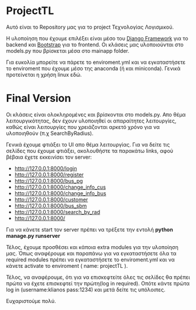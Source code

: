 # ProjectTL

Αυτό είναι το Repository μας για το project Τεχνολογίας Λογισμικού. 


Η υλοποίηση που έχουμε επιλέξει είναι μέσο του <ins>Django Framework</ins> για το backend και <ins>Bootstrap</ins> για το frontend. Οι κλάσεις μας υλοποιούνται στο models.py που βρίσκεται μέσα στο mainapp folder.  


Για ευκολία μπορείτε να πάρετε το enviroment.yml και να εγκαταστήσετε το enviroment που έχουμε μέσο της anaconda (ή και miniconda). Γενικά προτείνεται η χρήση linux εδώ. 

# Final Version

Οι κλάσεις είναι ολοκληρομένες και βρίσκονται στο models.py. Απο θέμα λειτουργικότητας, δεν έχουν υλοποιηθεί οι απαραίτητες λειτουργίες, καθώς είναι λειτουργίες που χρειάζονται αρκετό χρόνο για να υλοποιηθούν (π.χ SearchByRadius). 

Γενικά έχουμε φτιάξει το UI απο θέμα λειτουργίας. Για να δείτε τις σελίδες που έχουμε φτιάξει, ακολουθήστε τα παρακάτω links, αφού βέβαια έχετε εκκεινίσει τον server: 

* http://127.0.0.1:8000/login
* http://127.0.0.1:8000/register
* http://127.0.0.1:8000/bus_pg
* http://127.0.0.1:8000/change_info_cus
* http://127.0.0.1:8000/change_info_bus
* http://127.0.0.1:8000/customer
* http://127.0.0.1:8000/bus_sbm
* http://127.0.0.1:8000/search_by_rad
* http://127.0.0.1:8000/

Για να κάνετε start τον server πρέπει να τρέξετε την εντολή **python manage.py runserver**

Τέλος, έχουμε προσθέσει και κάποια extra modules για την υλοποίηση μας. Όπως αναφέρουμε και παραπάνω για να εγκαταστήσετε όλα τα required modules πρέπει να εγκαταστήσετε το enviroment.yml και να κάνετε activate το enviroment ( name: projectTL ). 

Τέλος, να αναφέρουμε, ότι για να επισκεφτείτε όλες τις σελίδες θα πρέπει πρώτα να έχετε επισκεφτεί την πρώτη(log in required). Οπότε κάντε πρώτα log in (username:klianos pass:1234) και μετά δείτε τις υπόλοιπες. 

Ευχαριστούμε πολύ. 